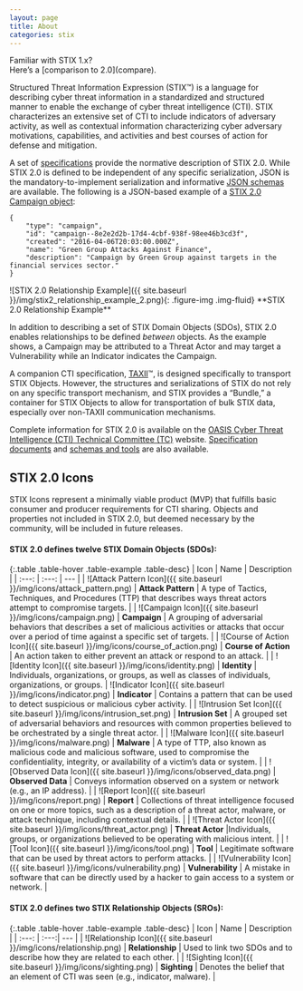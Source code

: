 ```yaml
---
layout: page
title: About
categories: stix
---
```


<div class="well info-box" markdown="span">Familiar with STIX 1.x?<br/> Here’s a [comparison to 2.0](compare).</div>

Structured Threat Information Expression (STIX™) is a language for describing cyber threat information in a standardized and structured manner to enable the exchange of cyber threat intelligence (CTI). STIX characterizes an extensive set of CTI to include indicators of adversary activity, as well as contextual information characterizing cyber adversary motivations, capabilities, and activities and best courses of action for defense and mitigation.

A set of [specifications](https://docs.google.com/document/d/1yvqWaPPnPW-2NiVCLqzRszcx91ffMowfT5MmE9Nsy_w/edit#heading=h.t32x0azc539r) provide the normative description of STIX 2.0. While STIX 2.0 is defined to be independent of any specific serialization, JSON is the mandatory-to-implement serialization and informative [JSON schemas](https://github.com/oasis-open/cti-stix2-json-schemas) are available. The following is a JSON-based example of a [STIX 2.0 Campaign object](https://docs.google.com/document/d/1S5XhY6F5OT599b0OuHtUf8IBzFvNY8RysFHIj93DgsY/edit#heading=h.pcpvfz4ik6d6):

```
{  
    "type": "campaign",  
    "id": "campaign--8e2e2d2b-17d4-4cbf-938f-98ee46b3cd3f",  
    "created": "2016-04-06T20:03:00.000Z",  
    "name": "Green Group Attacks Against Finance",  
    "description": "Campaign by Green Group against targets in the financial services sector."  
}
```

<div class="figure pull-right text-center" markdown="span">
![STIX 2.0 Relationship Example]({{ site.baseurl }}/img/stix2_relationship_example_2.png){: .figure-img .img-fluid}
**STIX 2.0 Relationship Example**
</div>

In addition to describing a set of STIX Domain Objects (SDOs), STIX 2.0 enables relationships to be defined *between* objects. As the example shows, a Campaign may be attributed to a Threat Actor and may target a Vulnerability while an Indicator indicates the Campaign.

A companion CTI specification, [TAXII](https://docs.google.com/document/d/1yvqWaPPnPW-2NiVCLqzRszcx91ffMowfT5MmE9Nsy_w/edit?pref=2&pli=1)™, is designed specifically to transport STIX Objects. However, the structures and serializations of STIX do not rely on any specific transport mechanism, and STIX provides a “Bundle,” a container for STIX Objects to allow for transportation of bulk STIX data, especially over non-TAXII communication mechanisms.

Complete information for STIX 2.0 is available on the [OASIS Cyber Threat Intelligence (CTI) Technical Committee (TC)](https://www.oasis-open.org/committees/tc_home.php?wg_abbrev=cti) website. [Specification documents](https://docs.google.com/document/d/1yvqWaPPnPW-2NiVCLqzRszcx91ffMowfT5MmE9Nsy_w/edit?pref=2&pli=1) and [schemas and tools](https://www.oasis-open.org/committees/tc_home.php?wg_abbrev=cti#openrepo) are also available.

## STIX 2.0 Icons

STIX Icons represent a minimally viable product (MVP) that fulfills basic consumer and producer requirements for CTI sharing. Objects and properties not included in STIX 2.0, but deemed necessary by the community, will be included in future releases.

#### STIX 2.0 defines twelve STIX Domain Objects (SDOs):

{:.table .table-hover .table-example .table-desc}
| Icon | Name | Description |
| :---: | :---: | --- |
| ![Attack Pattern Icon]({{ site.baseurl }}/img/icons/attack_pattern.png) | **Attack Pattern** | A type of Tactics, Techniques, and Procedures (TTP) that describes ways threat actors attempt to compromise targets. |
| ![Campaign Icon]({{ site.baseurl }}/img/icons/campaign.png) | **Campaign** | A grouping of adversarial behaviors that describes a set of malicious activities or attacks that occur over a period of time against a specific set of targets. |
| ![Course of Action Icon]({{ site.baseurl }}/img/icons/course_of_action.png) | **Course of Action** | An action taken to either prevent an attack or respond to an attack. |
| ![Identity Icon]({{ site.baseurl }}/img/icons/identity.png) | **Identity** | Individuals, organizations, or groups, as well as classes of individuals, organizations, or groups. 
| ![Indicator Icon]({{ site.baseurl }}/img/icons/indicator.png) | **Indicator** | Contains a pattern that can be used to detect suspicious or malicious cyber activity. |
| ![Intrusion Set Icon]({{ site.baseurl }}/img/icons/intrusion_set.png) | **Intrusion Set** | A grouped set of adversarial behaviors and resources with common properties believed to be orchestrated by a single threat actor. |
| ![Malware Icon]({{ site.baseurl }}/img/icons/malware.png) | **Malware** | A type of TTP, also known as malicious code and malicious software, used to compromise the confidentiality, integrity, or availability of a victim’s data or system. |
| ![Observed Data Icon]({{ site.baseurl }}/img/icons/observed_data.png) | **Observed Data** | Conveys information observed on a system or network (e.g., an IP address). |
| ![Report Icon]({{ site.baseurl }}/img/icons/report.png) | **Report** | Collections of threat intelligence focused on one or more topics, such as a description of a threat actor, malware, or attack technique, including contextual details. |
| ![Threat Actor Icon]({{ site.baseurl }}/img/icons/threat_actor.png) | **Threat Actor** |Individuals, groups, or organizations believed to be operating with malicious intent. |
| ![Tool Icon]({{ site.baseurl }}/img/icons/tool.png) | **Tool** | Legitimate software that can be used by threat actors to perform attacks. |
| ![Vulnerability Icon]({{ site.baseurl }}/img/icons/vulnerability.png) | **Vulnerability** | A mistake in software that can be directly used by a hacker to gain access to a system or network. |

#### STIX 2.0 defines two STIX Relationship Objects (SROs):

{:.table .table-hover .table-example .table-desc}
| Icon | Name | Description |
| :---: | :---:| --- |
| ![Relationship Icon]({{ site.baseurl }}/img/icons/relationship.png) | **Relationship** | Used to link two SDOs and to describe how they are related to each other. |
| ![Sighting Icon]({{ site.baseurl }}/img/icons/sighting.png) | **Sighting** | Denotes the belief that an element of CTI was seen (e.g., indicator, malware). |
